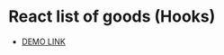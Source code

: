 # React list of goods (Hooks)

- [DEMO LINK](https://antonmolchanov18.github.io/react_list-of-goods-hooks/)

